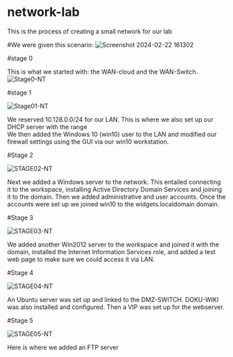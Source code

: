 # network-lab
This is the process of creating a small network for our lab

#We were given this scenario:
![Screenshot 2024-02-22 161302](https://github.com/DrlCrg/network-lab/assets/160629376/201a3bd8-2c2c-4638-8353-9aa7ffcf3289)

#stage 0

This is what we started with: the WAN-cloud and the WAN-Switch.
![Stage0-NT](https://github.com/DrlCrg/network-lab/assets/160629376/5ddedfa0-6eee-4ebe-adf9-a7f125ab2be6)


#stage 1 

![Stage01-NT](https://github.com/DrlCrg/network-lab/assets/160629376/2ad93266-929a-4eb0-aaa6-63dfb67fbebf)

We reserved 10.128.0.0/24 for our LAN. 
This is where we also set up our DHCP server with the range  
We then added the Windows 10 (win10) user to the LAN and modified our firewall settings using the GUI via our win10 workstation.

#Stage 2

![STAGE02-NT](https://github.com/DrlCrg/network-lab/assets/160629376/4d6074b3-cc5c-43de-b18b-4037b4c7dc63)

Next we added a Windows server to the network. This entailed connecting it to the workspace, installing Active Directory Domain Services and joining it to the domain. Then we added administrative and user accounts. Once the accounts were set up we joined win10 to the widgets.localdomain domain.

#Stage 3

![STAGE03-NT](https://github.com/DrlCrg/network-lab/assets/160629376/2244c423-8be7-4396-86dd-fd10c352cb22)

We added another Win2012 server to the workspace and joined it with the domain, installed the Internet Information Services role, and added a test web page to make sure we could access it via LAN.

#Stage 4

![STAGE04-NT](https://github.com/DrlCrg/network-lab/assets/160629376/03b3808a-b796-47bb-a878-f3f7c5ff4b64)

An Ubuntu server was set up and linked to the DMZ-SWITCH. DOKU-WIKI was also installed and configured. Then a VIP was set up for the webserver.

#Stage 5

![STAGE05-NT](https://github.com/DrlCrg/network-lab/assets/160629376/eb89ef6b-bdd4-4016-9db0-aca040f819d4)

Here is where we added an FTP server
